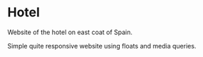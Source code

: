 # Hotel
Website of the hotel on east coat of Spain.

Simple quite responsive website using floats and media queries.

